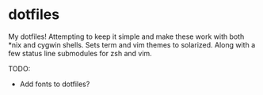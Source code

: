 dotfiles
========

My dotfiles! Attempting to keep it simple and make these work with both *nix and cygwin shells. Sets term and vim themes to solarized. Along with a few status line submodules for zsh and vim.

TODO:
  * Add fonts to dotfiles?
